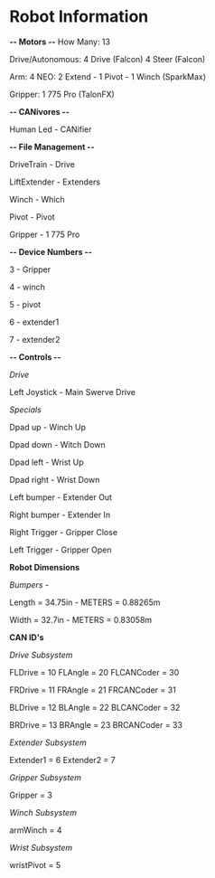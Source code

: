 # **Robot Information**

**-- Motors --**
How Many: 13

Drive/Autonomous:
4 Drive (Falcon)
4 Steer (Falcon)

Arm:
4 NEO: 2 Extend - 1 Pivot - 1 Winch (SparkMax)

Gripper:
1 775 Pro (TalonFX)


**-- CANivores --**

Human Led - CANifier


**-- File Management --** 

DriveTrain - Drive

LiftExtender - Extenders

Winch - Which

Pivot - Pivot

Gripper - 1 775 Pro


**-- Device Numbers --** 

3 - Gripper

4 - winch

5 - pivot

6 - extender1

7 - extender2

**-- Controls --**

*Drive*

Left Joystick - Main Swerve Drive

*Specials*

Dpad up - Winch Up

Dpad down - Witch Down

Dpad left - Wrist Up

Dpad right - Wrist Down

Left bumper - Extender Out

Right bumper - Extender In

Right Trigger - Gripper Close

Left Trigger - Gripper Open

**Robot Dimensions**

*Bumpers -*

Length = 34.75in - METERS = 0.88265m

Width = 32.7in - METERS = 0.83058m

**CAN ID's**

*Drive Subsystem*

FLDrive = 10
FLAngle = 20
FLCANCoder = 30

FRDrive = 11
FRAngle = 21
FRCANCoder = 31

BLDrive = 12
BLAngle = 22
BLCANCoder = 32

BRDrive = 13
BRAngle = 23
BRCANCoder = 33

*Extender Subsystem*

Extender1 = 6
Extender2 = 7

*Gripper Subsystem*

Gripper = 3

*Winch Subsystem*

armWinch = 4

*Wrist Subsystem*

wristPivot = 5